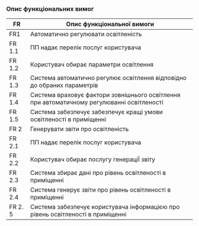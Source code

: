 ### Опис функціональних вимог
| FR | Опис функціональної вимоги |
| --- | --- |
| FR1 | Автоматично регулювати освітленість |
| FR 1.1 | ПП надає перелік послуг користувача |
| FR 1.2 | Користувач обирає параметри освітлення |
| FR 1.3 | Система автоматично регулює освітлення відповідно до обраних параметрів |
| FR 1.4 | Система враховує фактори зовнішнього освітлення при автоматичному регулюванні освітленості |
| FR 1.5 | Система забезпечує забезпечує кращі умови освітленості в приміщенні |
| FR 2 | Генерувати звіти про освітленість |
| FR 2.1 | ПП надає перелік послуг користувача |
| FR 2.2 | Користувач обирає послугу генераціЇ звіту |
| FR 2.3 | Система збирає дані про рівень освітленості в приміщенні |
| FR 2.4 | Система генерує звіти про рівень освітленості в приміщенні |
| FR 2. 5 | Система забезпечує користувача інформацією про рівень освітленості в приміщенні |
